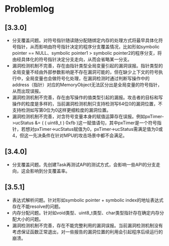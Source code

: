 # Problemlog

## [3.3.0]
- 分支覆盖问题。对符号指针随读随分配随绑定内存的处理方式将最早具体化符号指针，从而影响由符号指针决定的程序分支覆盖情况，比如形如symbolic pointer == NULL、symbolic pointer1 > symbolic pointer2的程序分支，将由经具体化的符号指针决定分支走向，从而会省略某一分支。
- 漏洞检测机制不完善，存在由指针类型全局变量引起的漏洞误报。指针类型的全局变量不经由外部参数影响是不存在漏洞可能的，但在缺少上下文的符号执行中，全局变量也会做符号化处理，在漏洞检测时通过判断写操作中的address（指针）对应的MemoryObject无法区分出是全局变量的符号指针，从而出现误报。
- 漏洞检测机制不完善，存在由写操作的值类型引起的漏报。攻击者的目标和写操作的粒度是多样的，当前漏洞检测机制只支持检测写64位0的漏洞位置，不支持检测如写第0位为0这样更细粒度的漏洞位置。 
- 漏洞检测机制不完善，对含符号变量本身的赋值运算存在误报。例如pxTimer->ucStatus &= ( ( uint8_t ) 0xfb )这一赋值语句，其中pxTimer是一个符号指针，若想对pxTimer->ucStatus赋值为0，pxTimer->ucStatus需满足值为0或4，但这一先决条件在针对MPU的攻击场景中都不会满足。 

## [3.4.0]
- 分支覆盖问题。先创建Task再测试API的测试方式，会影响一些API的分支走向，这会影响到分支覆盖率。

## [3.5.1]
- 表达式解析问题。针对形如symbolic pointer + symbolic index的地址表达式存在不能resolve的问题。
- 内存分配问题。针对如void类型、uint8_t类型、char类型指针存在确定内存分配大小的问题。
- 漏洞检测机制不完善，存在不能完整利用的漏洞误报。当前漏洞检测机制没有考虑保证函数正常退出，对一些报告的漏洞位置的利用会引起程序后续运行的崩溃。


